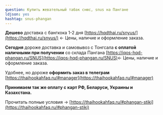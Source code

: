 ```yaml
---
question: Купить жевательный табак снюс, snus на Пангане
ldjson: yes
hashtag: snus-phangan
---
```


**Дешево** доставка с бангкока 1-2 дня [https://hqdthai.ru/snyus/](https://hqdthai.ru/snyus/) <- Цены, наличие и оформление заказа.

**Сегодня** дороже доставка и самовывоз с Тонгсала **с оплатой наличными при получении** со склада Пангана [https://iqos-hqd-phangan.ru/SNUS](https://iqos-hqd-phangan.ru/SNUS)<- Цены, наличие и оформление заказа.

Удобнее, но дороже **оформить заказ в телеграм** [https://thaihookahfaq.ru/#manager](https://thaihookahfaq.ru/#manager)

**Принимаем так же оплату с карт РФ, Беларуси, Украины и Казахстана.**

Прочитать полные условия -> [https://thaihookahfaq.ru/#phangan-stiki](https://thaihookahfaq.ru/#phangan-stiki)
